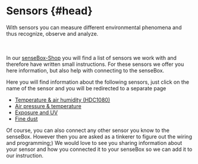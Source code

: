 # Sensors {#head}
<div class="description">With sensors you can measure different environmental phenomena and thus recognize, observe and analyze.</div>

<div class="line">
    <br>
    <br>
</div>

 

In our [senseBox-Shop](https://sensebox.kaufen/) you will find a list of sensors we work with and therefore have written small instructions. For these sensors we offer you here information, but also help with connecting to the senseBox.

Here you will find information about the following sensors, just click on the name of the sensor and you will be redirected to a separate page

- [Temperature & air humidity (HDC1080)](hdc1080.md)
- [Air pressure & temperature](luftdruck-temperatur.md)
- [Exposure and UV](belichtung-und-uv.md)
- [Fine dust](feinstaub.md)

Of course, you can also connect any other sensor you know to the senseBox. However then you are asked as a tinkerer to figure out the wiring and programming;) We would love to see you sharing information about your sensor and how you connected it to your senseBox so we can add it to our instruction.

